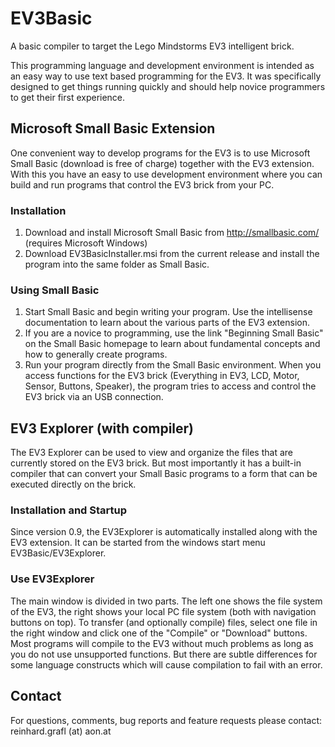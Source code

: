 # EV3Basic
A basic compiler to target the Lego Mindstorms EV3 intelligent brick.

This programming language and development environment is intended as an easy way to use text based programming for the EV3. It was specifically designed to get things running quickly and should help novice programmers to get their first experience.


## Microsoft Small Basic Extension

One convenient way to develop programs for the EV3 is to use Microsoft Small Basic (download is free of charge) together with the EV3 extension. With this you have an easy to use development environment where you can build and run programs that control the EV3 brick from your PC. 

### Installation

1. Download and install Microsoft Small Basic from http://smallbasic.com/ (requires Microsoft Windows)
2. Download EV3BasicInstaller.msi from the current release and install the program into the same folder as Small Basic.

### Using Small Basic

1. Start Small Basic and begin writing your program. Use the intellisense documentation to learn about the various parts of the EV3 extension.
2. If you are a novice to programming, use the link "Beginning Small Basic" on the Small Basic homepage to learn about fundamental concepts and how to generally create programs.
3. Run your program directly from the Small Basic environment. When you access functions for the EV3 brick (Everything in EV3, LCD, Motor, Sensor, Buttons, Speaker), the program tries to access and control the EV3 brick via an USB connection.
 
 
## EV3 Explorer (with compiler)

The EV3 Explorer can be used to view and organize the files that are currently stored on the EV3 brick. But most importantly it has a built-in compiler that can convert your Small Basic programs to a form that can be executed directly on the brick.

### Installation and Startup

Since version 0.9, the EV3Explorer is automatically installed along with the EV3 extension. It can be started from the windows start menu EV3Basic/EV3Explorer.

### Use EV3Explorer

The main window is divided in two parts. The left one shows the file system of the EV3, the right shows your local PC file system (both with navigation buttons on top).
To transfer (and optionally compile) files, select one file in the right window and click one of the "Compile" or "Download" buttons.
Most programs will compile to the EV3 without much problems as long as you do not use unsupported functions. But there are subtle differences for some language constructs which will cause compilation to fail with an error.

## Contact

For questions, comments, bug reports and feature requests please contact: reinhard.grafl (at) aon.at
